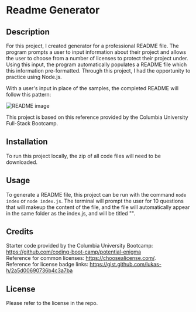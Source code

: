 # Readme Generator

## Description

For this project, I created generator for a professional README file. The program prompts a user to input information about their project and allows the user to choose from a number of licenses to protect their project under. Using this input, the program automatically populates a README file which this information pre-formatted. Through this project, I had the opportunity to practice using Node.js.

With a user's input in place of the samples, the completed README will follow this pattern:

![README image](assets/images/readme.png)

This project is based on this reference provided by the Columbia University Full-Stack Bootcamp.



## Installation

To run this project locally, the zip of all code files will need to be downloaded.

## Usage

To generate a README file, this project can be run with the command `node index` or `node index.js`. The terminal will prompt the user for 10 questions that will makeup the content of the file, and the file will automatically appear in the same folder as the index.js, and will be titled "".

## Credits

Starter code provided by the Columbia University Bootcamp: https://github.com/coding-boot-camp/potential-enigma <br>
Reference for common licenses: https://choosealicense.com/. <br>
Reference for license badge links: https://gist.github.com/lukas-h/2a5d00690736b4c3a7ba

## License

Please refer to the license in the repo.
